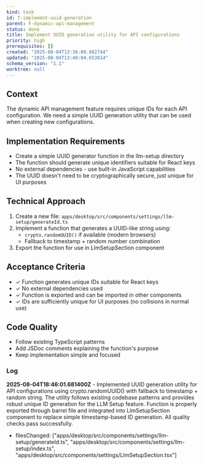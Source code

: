 ```yaml
---
kind: task
id: T-implement-uuid-generation
parent: F-dynamic-api-management
status: done
title: Implement UUID generation utility for API configurations
priority: high
prerequisites: []
created: "2025-08-04T13:36:09.082744"
updated: "2025-08-04T13:40:04.653814"
schema_version: "1.1"
worktree: null
---
```


## Context

The dynamic API management feature requires unique IDs for each API configuration. We need a simple UUID generation utility that can be used when creating new configurations.

## Implementation Requirements

- Create a simple UUID generator function in the llm-setup directory
- The function should generate unique identifiers suitable for React keys
- No external dependencies - use built-in JavaScript capabilities
- The UUID doesn't need to be cryptographically secure, just unique for UI purposes

## Technical Approach

1. Create a new file: `apps/desktop/src/components/settings/llm-setup/generateId.ts`
2. Implement a function that generates a UUID-like string using:
   - `crypto.randomUUID()` if available (modern browsers)
   - Fallback to timestamp + random number combination
3. Export the function for use in LlmSetupSection component

## Acceptance Criteria

- ✓ Function generates unique IDs suitable for React keys
- ✓ No external dependencies used
- ✓ Function is exported and can be imported in other components
- ✓ IDs are sufficiently unique for UI purposes (no collisions in normal use)

## Code Quality

- Follow existing TypeScript patterns
- Add JSDoc comments explaining the function's purpose
- Keep implementation simple and focused

### Log

**2025-08-04T18:46:01.681400Z** - Implemented UUID generation utility for API configurations using crypto.randomUUID() with fallback to timestamp + random string. The utility follows existing codebase patterns and provides robust unique ID generation for the LLM Setup feature. Function is properly exported through barrel file and integrated into LlmSetupSection component to replace simple timestamp-based ID generation. All quality checks pass successfully.

- filesChanged: ["apps/desktop/src/components/settings/llm-setup/generateId.ts", "apps/desktop/src/components/settings/llm-setup/index.ts", "apps/desktop/src/components/settings/LlmSetupSection.tsx"]

